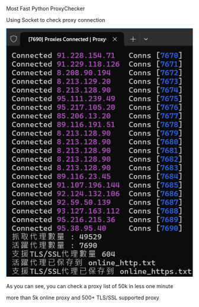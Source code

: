 Most Fast Python ProxyChecker

Using Socket to check proxy connection

![image](https://github.com/GogoZin/ProxyChecker/blob/main/image.png)

As you can see, you can check a proxy list of 50k in less one minute

more than 5k online proxy and 500+ TLS/SSL supported proxy

